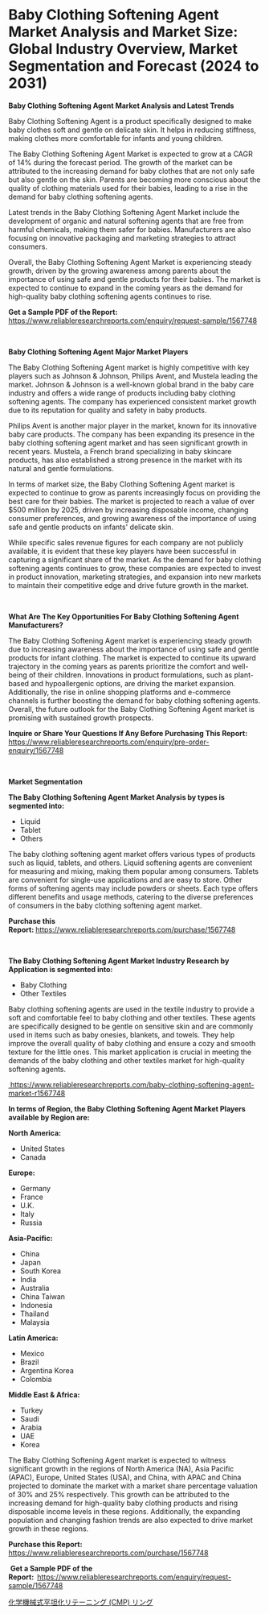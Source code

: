 <p><h1>Baby Clothing Softening Agent Market Analysis and Market Size: Global Industry Overview, Market Segmentation and Forecast (2024 to 2031)</h1></p><p><strong>Baby Clothing Softening Agent Market Analysis and Latest Trends</strong></p>
<p><p>Baby Clothing Softening Agent is a product specifically designed to make baby clothes soft and gentle on delicate skin. It helps in reducing stiffness, making clothes more comfortable for infants and young children.</p><p>The Baby Clothing Softening Agent Market is expected to grow at a CAGR of 14% during the forecast period. The growth of the market can be attributed to the increasing demand for baby clothes that are not only safe but also gentle on the skin. Parents are becoming more conscious about the quality of clothing materials used for their babies, leading to a rise in the demand for baby clothing softening agents.</p><p>Latest trends in the Baby Clothing Softening Agent Market include the development of organic and natural softening agents that are free from harmful chemicals, making them safer for babies. Manufacturers are also focusing on innovative packaging and marketing strategies to attract consumers.</p><p>Overall, the Baby Clothing Softening Agent Market is experiencing steady growth, driven by the growing awareness among parents about the importance of using safe and gentle products for their babies. The market is expected to continue to expand in the coming years as the demand for high-quality baby clothing softening agents continues to rise.</p></p>
<p><strong>Get a Sample PDF of the Report:&nbsp;</strong> <a href="https://www.reliableresearchreports.com/enquiry/request-sample/1567748">https://www.reliableresearchreports.com/enquiry/request-sample/1567748</a></p>
<p>&nbsp;</p>
<p><strong>Baby Clothing Softening Agent Major Market Players</strong></p>
<p><p>The Baby Clothing Softening Agent market is highly competitive with key players such as Johnson & Johnson, Philips Avent, and Mustela leading the market. Johnson & Johnson is a well-known global brand in the baby care industry and offers a wide range of products including baby clothing softening agents. The company has experienced consistent market growth due to its reputation for quality and safety in baby products. </p><p>Philips Avent is another major player in the market, known for its innovative baby care products. The company has been expanding its presence in the baby clothing softening agent market and has seen significant growth in recent years. Mustela, a French brand specializing in baby skincare products, has also established a strong presence in the market with its natural and gentle formulations.</p><p>In terms of market size, the Baby Clothing Softening Agent market is expected to continue to grow as parents increasingly focus on providing the best care for their babies. The market is projected to reach a value of over $500 million by 2025, driven by increasing disposable income, changing consumer preferences, and growing awareness of the importance of using safe and gentle products on infants' delicate skin.</p><p>While specific sales revenue figures for each company are not publicly available, it is evident that these key players have been successful in capturing a significant share of the market. As the demand for baby clothing softening agents continues to grow, these companies are expected to invest in product innovation, marketing strategies, and expansion into new markets to maintain their competitive edge and drive future growth in the market.</p></p>
<p>&nbsp;</p>
<p><strong>What Are The Key Opportunities For Baby Clothing Softening Agent Manufacturers?</strong></p>
<p><p>The Baby Clothing Softening Agent market is experiencing steady growth due to increasing awareness about the importance of using safe and gentle products for infant clothing. The market is expected to continue its upward trajectory in the coming years as parents prioritize the comfort and well-being of their children. Innovations in product formulations, such as plant-based and hypoallergenic options, are driving the market expansion. Additionally, the rise in online shopping platforms and e-commerce channels is further boosting the demand for baby clothing softening agents. Overall, the future outlook for the Baby Clothing Softening Agent market is promising with sustained growth prospects.</p></p>
<p><strong>Inquire or Share Your Questions If Any Before Purchasing This Report:</strong> <a href="https://www.reliableresearchreports.com/enquiry/pre-order-enquiry/1567748">https://www.reliableresearchreports.com/enquiry/pre-order-enquiry/1567748</a></p>
<p>&nbsp;</p>
<p><strong>Market Segmentation</strong></p>
<p><strong>The Baby Clothing Softening Agent Market Analysis by types is segmented into:</strong></p>
<p><ul><li>Liquid</li><li>Tablet</li><li>Others</li></ul></p>
<p><p>The baby clothing softening agent market offers various types of products such as liquid, tablets, and others. Liquid softening agents are convenient for measuring and mixing, making them popular among consumers. Tablets are convenient for single-use applications and are easy to store. Other forms of softening agents may include powders or sheets. Each type offers different benefits and usage methods, catering to the diverse preferences of consumers in the baby clothing softening agent market.</p></p>
<p><strong>Purchase this Report:&nbsp;</strong><a href="https://www.reliableresearchreports.com/purchase/1567748">https://www.reliableresearchreports.com/purchase/1567748</a></p>
<p>&nbsp;</p>
<p><strong>The Baby Clothing Softening Agent Market Industry Research by Application is segmented into:</strong></p>
<p><ul><li>Baby Clothing</li><li>Other Textiles</li></ul></p>
<p><p>Baby clothing softening agents are used in the textile industry to provide a soft and comfortable feel to baby clothing and other textiles. These agents are specifically designed to be gentle on sensitive skin and are commonly used in items such as baby onesies, blankets, and towels. They help improve the overall quality of baby clothing and ensure a cozy and smooth texture for the little ones. This market application is crucial in meeting the demands of the baby clothing and other textiles market for high-quality softening agents.</p></p>
<p><a href="https://www.reliableresearchreports.com/baby-clothing-softening-agent-market-r1567748">&nbsp;https://www.reliableresearchreports.com/baby-clothing-softening-agent-market-r1567748</a></p>
<p><strong>In terms of Region, the Baby Clothing Softening Agent Market Players available by Region are:</strong></p>
<p>
    <p> <strong> North America: </strong>
        <ul>
            <li>United States</li>
            <li>Canada</li>
        </ul>
        </p> 
    <p> <strong> Europe: </strong>
        <ul>
            <li>Germany</li>
            <li>France</li>
            <li>U.K.</li>
            <li>Italy</li>
            <li>Russia</li>
        </ul>
        </p> 
    <p> <strong> Asia-Pacific: </strong>
        <ul>
            <li>China</li>
            <li>Japan</li>
            <li>South Korea</li>
            <li>India</li>
            <li>Australia</li>
            <li>China Taiwan</li>
            <li>Indonesia</li>
            <li>Thailand</li>
            <li>Malaysia</li>
        </ul>
        </p> 
    <p> <strong> Latin America: </strong>
        <ul>
            <li>Mexico</li>
            <li>Brazil</li>
            <li>Argentina Korea</li>
            <li>Colombia</li>
        </ul>
        </p> 
    <p> <strong> Middle East & Africa: </strong>
        <ul>
            <li>Turkey</li>
            <li>Saudi</li>
            <li>Arabia</li>
            <li>UAE</li>
            <li>Korea</li>
        </ul>
    </p>
    </p>
<p><p>The Baby Clothing Softening Agent market is expected to witness significant growth in the regions of North America (NA), Asia Pacific (APAC), Europe, United States (USA), and China, with APAC and China projected to dominate the market with a market share percentage valuation of 30% and 25% respectively. This growth can be attributed to the increasing demand for high-quality baby clothing products and rising disposable income levels in these regions. Additionally, the expanding population and changing fashion trends are also expected to drive market growth in these regions.</p></p>
<p><strong>Purchase this Report: </strong><a href="https://www.reliableresearchreports.com/purchase/1567748">https://www.reliableresearchreports.com/purchase/1567748</a></p>
<p>&nbsp;<strong>Get a Sample PDF of the Report:&nbsp;&nbsp;</strong><a href="https://www.reliableresearchreports.com/enquiry/request-sample/1567748">https://www.reliableresearchreports.com/enquiry/request-sample/1567748</a></p>
<p><strong></strong></p>
<p><p><a href="https://github.com/SantosDicki04/Market-Research-Report-List-1/blob/main/892117790989.md">化学機械式平坦化リテーニング (CMP) リング</a></p></p>